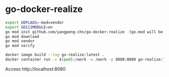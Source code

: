 # go-docker-realize

```bash
export GOFLAGS=-mod=vendor
export GO111MODULE=on
go mod init github.com/yangpeng-chn/go-docker-realize  (go.mod will be generated)
go mod download
go mod vendor
go mod verify

docker image build --tag go-realize:latest .
docker container run -v $(pwd):/work -w /work -p 8080:8080 go-realize:latest
```

Access http://localhost:8080

